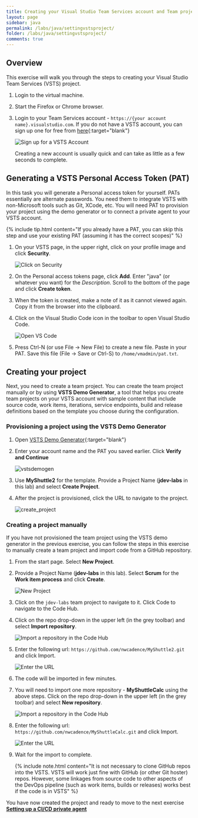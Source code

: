 ```yaml
---
title: Creating your Visual Studio Team Services account and Team project 
layout: page
sidebar: java
permalink: /labs/java/settingvstsproject/
folder: /labs/java/settingvstsproject/
comments: true
---
```


## Overview

This exercise will walk you through the steps to creating your Visual Studio Team Services (VSTS) project.

1. Login to the virtual machine.

1. Start the Firefox or Chrome browser.

1. Login to your Team Services account - `https://{your account name}.visualstudio.com`. If you do not have a VSTS account, you can sign up one for free from [here](https://www.visualstudio.com/team-services/){:target="blank"}

   ![Sign up for a VSTS Account](images/newaccount.png)

   Creating a new account is usually quick and can take as little as a few seconds to complete.

## Generating a VSTS Personal Access Token (PAT)

In this task you will generate a Personal access token for yourself. PATs essentially are alternate passwords. You need them to integrate VSTS with non-Microsoft tools such as Git, XCode, etc. You will need PAT to provision your project using the demo generator or to connect a private agent to your VSTS account.

{% include tip.html content="If you already have a PAT, you can skip this step and use your existing PAT (assuming it has the correct scopes)" %}

1. On your VSTS page, in the upper right, click on your profile image and click **Security**.

    ![Click on Security](images/click-security.png)

1. On the Personal access tokens page, click **Add**. Enter "java" (or whatever you want) for the *Description*. Scroll to the bottom of the page and click **Create token**.

1. When the token is created, make a note of it as it cannot viewed again. Copy it from the browser into the clipboard.

1. Click on the Visual Studio Code icon in the toolbar to open Visual Studio Code.

    ![Open VS Code](images/vs-code.png)

1. Press Ctrl-N (or use File -> New File) to create a new file. Paste in your PAT. Save this file (File -> Save or Ctrl-S) to `/home/vmadmin/pat.txt`.

## Creating your project

Next, you need to create a team project. You can create the team project manually or by using **VSTS Demo Generator**, a tool that helps you create team projects on your VSTS account with sample content that include source code, work items, iterations, service endpoints, build and release definitions based on the template you choose during the configuration.

### Provisioning a project using the VSTS Demo Generator

1. Open [VSTS Demo Generator](https://vstsdemogenerator.azurewebsites.net){:target="blank"}

1. Enter your account name and the PAT you saved earlier. Click **Verify and Continue**

   ![vstsdemogen](images/vstsdemogen.png)

1. Use **MyShuttle2** for the template. Provide a Project Name (**jdev-labs** in this lab) and select **Create Project**.

1. After the project is provisioned, click the URL to navigate to the project.

   ![create_project](images/create_project.png)

### Creating a project manually

If you have not provisioned the team project using the VSTS demo generator in the previous exercise, you can follow the steps in this exercise to manually create a team project and import code from a GitHub repository.

1. From the start page. Select **New Project**.

1. Provide a Project Name (**jdev-labs** in this lab). Select **Scrum** for the **Work item process** and click **Create**.

    ![New Project](images/newproject.png)

1. Click on the `jdev-labs` team project to navigate to it. Click Code to navigate to the Code Hub.

1. Click on the repo drop-down in the upper left (in the grey toolbar) and select **Import repository**.

    ![Import a repository in the Code Hub](images/import-repo.png)

1. Enter the following url: `https://github.com/nwcadence/MyShuttle2.git` and click Import.

    ![Enter the URL](images/import-myshuttle2-url.png)

1. The code will be imported in few minutes.

1. You will need to import one more repository - **MyShuttleCalc** using the above steps. Click on the repo drop-down in the upper left (in the grey toolbar) and select **New repository**.

    ![Import a repository in the Code Hub](images/import-repo.png)

1. Enter the following url: `https://github.com/nwcadence/MyShuttleCalc.git` and click Import.

    ![Enter the URL](images/import-myshuttlecalc-url.png)

1. Wait for the import to complete.

   {% include note.html content="It is not necessary to clone GitHub repos into the VSTS. VSTS will work just fine with GitHub (or other Git hoster) repos. However, some linkages from source code to other aspects of the DevOps pipeline (such as work items, builds or releases) works best if the code is in VSTS" %}

You have now created the project and ready to move to the next exercise [**Setting up a CI/CD private agent**](../dockerbuildagent/)